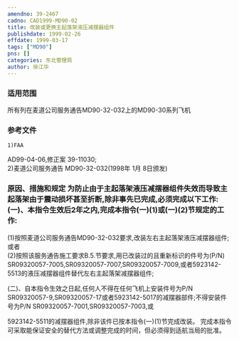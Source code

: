 ```yaml
---
amendno: 39-2467  
cadno: CAD1999-MD90-02  
title: 改装或更换主起落架液压减摆器组件  
publishdate: 1999-02-26  
effdate: 1999-03-17  
tags: ["MD90"]  
pns: []  
categories: 东北管理局  
author: 徐江华  
---
```

  
### 适用范围  
所有列在麦道公司服务通告MD90-32-032上的MD90-30系列飞机  
  
<!--more-->  
### 参考文件  
    1)FAA  
AD99-04-06,修正案 39-11030;  
    2)麦道公司服务通告 MD90-32-032(1998年 1月 8日颁发)  
  
### 原因、措施和规定 为防止由于主起落架液压减摆器组件失效而导致主起落架由于震动损坏甚至折断,除非事先已完成,必须完成以下工作:    (一)、本指令生效后2年之内,完成本指令(一)(1)或(一)(2)节规定的工作:  
 (1)按照麦道公司服务通告MD90-32-032要求,改装左右主起落架液压减摆器组件;或者  
 (2)按照该服务通告施工要求B.5.节要求,用已改装过的且重新标识的件号为(P/N) SR09320057-7005,SR09320057-7007,SR09320057-7009,或者5923142-5513的液压减摆器组件替代左右主起落架减摆器组件;  
  
   (二)、自本指令生效之日起,任何人不得在任何飞机上安装件号为P/N SR09320057-9,SR09320057-17或者5923142-5017的减摆器部件;不得安装件号为P/N SR09320057-7001,SR09320057-7003,或  
  
5923142-5511的减摆器组件,除非该件已按本指令(一)(1)节完成改装。     完成本指令可采取能保证安全的替代方法或调整完成的时间，但必须得到适航当局的批准。  
